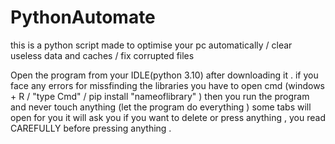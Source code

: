 # PythonAutomate
this is a python script made to optimise your pc automatically / clear useless data and caches / fix corrupted files

Open the program from your IDLE(python 3.10) after downloading it .
if you face any errors for missfinding the libraries you have to open cmd (windows + R / "type Cmd"  / pip install "nameoflibrary" )
then you run the program and never touch anything (let the program do everything )
some tabs will open for you it will ask you if you want to delete or press anything , you read CAREFULLY before pressing anything .
